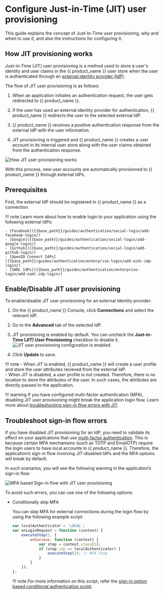 # Configure Just-in-Time (JIT) user provisioning

This guide explains the concept of Just-In-Time user provisioning, why and when to use it, and also the instructions for configuring it.

## How JIT provisioning works

Just-in-Time (JIT) user provisioning is a method used to store a user's identity and user claims in the {{ product_name }} user store when the user is authenticated through an [external identity provider (IdP)]({{base_path}}/guides/authentication/#manage-connections).

The flow of JIT user provisioning is as follows:

1. When an application initiates an authentication request, the user gets redirected to {{ product_name }}.

2. If the user has used an external identity provider for authentication, {{ product_name }} redirects the user to the selected external IdP.

3. {{ product_name }} receives a positive authentication response from the external IdP with the user information.

4. JIT provisioning is triggered and {{ product_name }} creates a user account in its internal user store along with the user claims obtained from the authentication response.

![How JIT user provisioning works]({{base_path}}/assets/img/guides/jit-provisioning/how-jit-works.png)

With this process, new user accounts are automatically provisioned to {{ product_name }} through external IdPs.

## Prerequisites

First, the external IdP should be registered in {{ product_name }} as a connection.

!!! note
    Learn more about how to enable login to your application using the following external IdPs:

    - [Facebook]({{base_path}}/guides/authentication/social-login/add-facebook-login/)
    - [Google]({{base_path}}/guides/authentication/social-login/add-google-login/)
    - [Github]({{base_path}}/guides/authentication/social-login/add-github-login/)
    - [OpenID Connect IdPs]({{base_path}}/guides/authentication/enterprise-login/add-oidc-idp-login/)
    - [SAML IdPs]({{base_path}}/guides/authentication/enterprise-login/add-saml-idp-login/)

## Enable/Disable JIT user provisioning

To enable/disable JIT user provisioning for an external Identity provider:

1. On the {{ product_name }} Console, click **Connections** and select the relevant IdP.

2. Go to the **Advanced** tab of the selected IdP.

3. JIT provisioning is enabled by default. You can uncheck the **Just-in-Time (JIT) User Provisioning**
 checkbox to disable it.
    ![JIT user provisioning configuration is enabled]({{base_path}}/assets/img/guides/jit-provisioning/jit-enabled.png)

4. Click **Update** to save.

!!! note
    - When JIT is enabled, {{ product_name }} will create a user profile and store the user attributes recieved from the external IdP.
    <br />
    - When JIT is disabled, a user profile is not created. Therefore, there is no location to store the attributes of the user. In such cases, the attributes are directly passed to the application.

!!! warning
    If you have configured multi-factor authentication (MFA), disabling JIT user provisioning might break the application login flow. Learn more about [troubleshooting sign-in flow errors with JIT](#troubleshoot-sign-in-flow-errors).

## Troubleshoot sign-in flow errors

If you have disabled JIT provisioning for an IdP, you need to validate its effect on your applications that use [multi-factor authentication]({{base_path}}/guides/authentication/mfa/). This is because certain MFA mechanisms (such as TOTP and EmailOTP) require the login users to have local accounts in {{ product_name }}.
Therefore, the application’s sign-in flow involving JIT-disabled IdPs and the MFA options will break by default.

In such scenarios, you will see the following warning in the application’s sign-in flow:

![MFA based Sign-in flow with JIT user provisioning]({{base_path}}/assets/img/guides/jit-provisioning/jit-mfa-conflict.png)

To avoid such errors, you can use one of the following options:

- Conditionally skip MFA

    You can skip MFA for external connections during the login flow by using the
    following example script:

    ```js
    var localAuthenticator = 'LOCAL';
    var onLoginRequest = function (context) {
        executeStep(1, {
            onSuccess: function (context) {
                var step = context.steps[1];
                if (step.idp == localAuthenticator) {
                    executeStep(2); // MFA Step
                }
            }
        });
    };
    ```

    !!! note
        For more information on this script, refer the [sign-in option based conditional authentication script]({{base_path}}/guides/authentication/conditional-auth/sign-in-option-based-template/#how-it-works).


